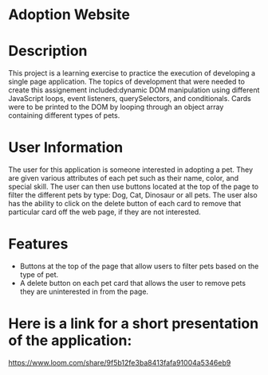 # Adoption Website

# Description
This project is a learning exercise to practice the execution of developing a single page application. The topics of development that were needed to create this assignement included:dynamic  DOM manipulation using different JavaScript loops, event listeners, querySelectors, and conditionals. Cards were to be printed to the DOM by looping through an object array containing different types of pets.
# User Information
The user for this application is someone interested in adopting a pet. They are given various attributes of each pet such as their name, color, and special skill. The user can then use buttons located at the top of the page to filter the different pets by type: Dog, Cat, Dinosaur or all pets. The user also has the ability to click on the delete button of each card to remove that particular card off the web page, if they are not interested.   
# Features
- Buttons at the top of the page that allow users to filter pets based on the type of pet.
- A delete button on each pet card that allows the user to remove pets they are uninterested in from the page.

# 
# Here is a link for a short presentation of the application: 
https://www.loom.com/share/9f5b12fe3ba8413fafa91004a5346eb9